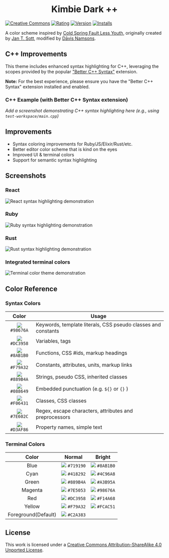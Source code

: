 <div style='text-align: center;'>
  <h1>Kimbie Dark ++</h1>
</div>

[![Creative Commons](https://img.shields.io/badge/license-CC--BY--SA%204.0-orange.svg?style=flat-square)](http://creativecommons.org/licenses/by-sa/4.0/)
[![Rating](https://vsmarketplacebadge.apphb.com/rating-short/dnamsons.kimbie-dark-plus.svg)](https://marketplace.visualstudio.com/items?itemName=dnamsons.kimbie-dark-plus)
[![Version](https://vsmarketplacebadge.apphb.com/version-short/dnamsons.kimbie-dark-plus.svg)](https://marketplace.visualstudio.com/items?itemName=dnamsons.kimbie-dark-plus)
[![Installs](https://vsmarketplacebadge.apphb.com/installs/dnamsons.kimbie-dark-plus.svg)](https://marketplace.visualstudio.com/items?itemName=dnamsons.kimbie-dark-plus)

A color scheme inspired by [Cold Spring Fault Less Youth](http://www.discogs.com/Mount-Kimbie-Cold-Spring-Fault-Less-Youth/master/561611), originally created by [Jan T. Sott](https://github.com/idleberg/Kimbie.tmTheme), modified by [Dāvis Namsons](https://github.com/dnamsons).

## C++ Improvements

This theme includes enhanced syntax highlighting for C++, leveraging the scopes provided by the popular ["Better C++ Syntax"](https://marketplace.visualstudio.com/items?itemName=jeff-hykin.better-cpp-syntax) extension.

**Note:** For the best experience, please ensure you have the "Better C++ Syntax" extension installed and enabled.

### C++ Example (with Better C++ Syntax extension)

*Add a screenshot demonstrating C++ syntax highlighting here (e.g., using `test-workspace/main.cpp`)*


## Improvements

- Syntax coloring improvements for Ruby/JS/Elixir/Rust/etc.
- Better editor color scheme that is kind on the eyes
- Improved UI & terminal colors
- Support for semantic syntax highlighting

## Screenshots

### React

![React syntax highlighting demonstration](./images/react.png)

### Ruby

![Ruby syntax highlighting demonstration](./images/ruby.png)

### Rust

![Rust syntax highlighting demonstration](./images/rust.png)


### Integrated terminal colors

![Terminal color theme demonstration](./images/terminal.png)

## Color Reference

### Syntax Colors

|                            Color                            | Usage                                                         |
| :---------------------------------------------------------: | ------------------------------------------------------------- |
| ![](https://via.placeholder.com/10/98676A?text=+) `#98676A` | Keywords, template literals, CSS pseudo classes and constants |
| ![](https://via.placeholder.com/10/DC3958?text=+) `#DC3958` | Variables, tags                                               |
| ![](https://via.placeholder.com/10/8AB1B0?text=+) `#8AB1B0` | Functions, CSS #ids, markup headings                          |
| ![](https://via.placeholder.com/10/F79A32?text=+) `#F79A32` | Constants, attributes, units, markup links                    |
| ![](https://via.placeholder.com/10/889B4A?text=+) `#889B4A` | Strings, pseudo CSS, inherited classes                        |
| ![](https://via.placeholder.com/10/088649?text=+) `#088649` | Embedded punctuation (e.g. `${}` or `{}` )                    |
| ![](https://via.placeholder.com/10/F06431?text=+) `#F06431` | Classes, CSS classes                                          |
| ![](https://via.placeholder.com/10/7E602C?text=+) `#7E602C` | Regex, escape characters, attributes and preprocessors        |
| ![](https://via.placeholder.com/10/D3AF86?text=+) `#D3AF86` | Property names, simple text                                   |

### Terminal Colors

|        Color        |                           Normal                            |                           Bright                            |
| :-----------------: | :---------------------------------------------------------: | :---------------------------------------------------------: |
|        Blue         | ![](https://via.placeholder.com/10/719190?text=+) `#719190` | ![](https://via.placeholder.com/10/8AB1B0?text=+) `#8AB1B0` |
|        Cyan         | ![](https://via.placeholder.com/10/418292?text=+) `#418292` | ![](https://via.placeholder.com/10/4C96A8?text=+) `#4C96A8` |
|        Green        | ![](https://via.placeholder.com/10/889B4A?text=+) `#889B4A` | ![](https://via.placeholder.com/10/A3B95A?text=+) `#A3B95A` |
|       Magenta       | ![](https://via.placeholder.com/10/7E5053?text=+) `#7E5053` | ![](https://via.placeholder.com/10/98676A?text=+) `#98676A` |
|         Red         | ![](https://via.placeholder.com/10/DC3958?text=+) `#DC3958` | ![](https://via.placeholder.com/10/F14A68?text=+) `#F14A68` |
|       Yellow        | ![](https://via.placeholder.com/10/F79A32?text=+) `#F79A32` | ![](https://via.placeholder.com/10/FCAC51?text=+) `#FCAC51` |
| Foreground(Default) | ![](https://via.placeholder.com/10/C2A383?text=+) `#C2A383` |                                                             |

## License

This work is licensed under a [Creative Commons Attribution-ShareAlike 4.0 Unported License](http://creativecommons.org/licenses/by-sa/4.0/deed.en_US).
